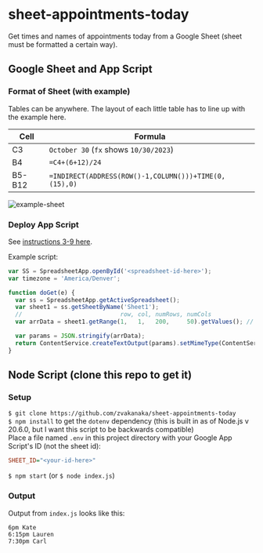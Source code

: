 # sheet-appointments-today

Get times and names of appointments today from a Google Sheet (sheet must be formatted a certain way).

## Google Sheet and App Script

### Format of Sheet (with example)

Tables can be anywhere. The layout of each little table has to line up with the example here.

Cell | Formula
-|-
C3 | `October 30` (`fx` shows `10/30/2023`)
B4 | `=C4+(6+12)/24`
B5-B12 | `=INDIRECT(ADDRESS(ROW()-1,COLUMN()))+TIME(0,(15),0)`

![example-sheet](https://github.com/zvakanaka/sheet-appointments-today/assets/8365885/4d35689f-188f-472d-88e4-ac677bbd206a)

### Deploy App Script

See [instructions 3-9 here](https://github.com/StorageB/Google-Sheets-Logging#instructions-for-google-sheets).

Example script:

```js
var SS = SpreadsheetApp.openById('<spreadsheet-id-here>');
var timezone = 'America/Denver';

function doGet(e) {
  var ss = SpreadsheetApp.getActiveSpreadsheet();
  var sheet1 = ss.getSheetByName('Sheet1');
  //                            row, col, numRows, numCols
  var arrData = sheet1.getRange(1,   1,   200,     50).getValues(); // returns a 2d array

  var params = JSON.stringify(arrData);
  return ContentService.createTextOutput(params).setMimeType(ContentService.MimeType.JSON);
}
```

## Node Script (clone this repo to get it)

### Setup

`$ git clone https://github.com/zvakanaka/sheet-appointments-today`  
`$ npm install` to get the `dotenv` dependency (this is built in as of Node.js v 20.6.0, but I want this script to be backwards compatible)  
Place a file named `.env` in this project directory with your Google App Script's ID (not the sheet id):

```ini
SHEET_ID="<your-id-here>"
```

`$ npm start` (or `$ node index.js`)  

### Output

Output from `index.js` looks like this:

```
6pm Kate
6:15pm Lauren
7:30pm Carl
```

